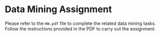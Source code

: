 # Data Mining Assignment

Please refer to the `HW.pdf` file to complete the related data mining tasks. Follow the instructions provided in the PDF to carry out the assignment.

